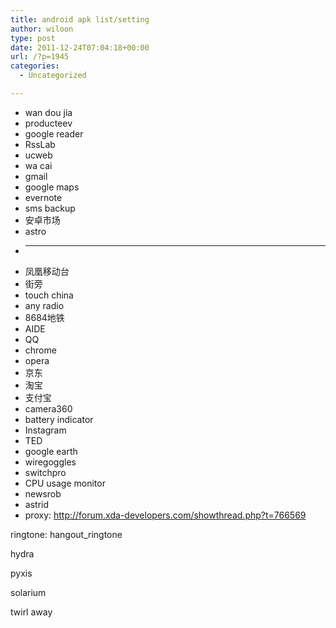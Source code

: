 ```yaml
---
title: android apk list/setting
author: wiloon
type: post
date: 2011-12-24T07:04:18+00:00
url: /?p=1945
categories:
  - Uncategorized

---
```

  * wan dou jia
  * producteev
  * google reader
  * RssLab
  * ucweb
  * wa cai
  * gmail
  * google maps
  * evernote
  * sms backup
  * 安卓市场
  * astro
  * -------------
  * 凤凰移动台
  * 街旁
  * touch china
  * any radio
  * 8684地铁
  * AIDE
  * QQ
  * chrome
  * opera
  * 京东
  * 淘宝
  * 支付宝
  * camera360
  * battery indicator
  * Instagram
  * TED
  * google earth
  * wiregoggles
  * switchpro
  * CPU usage monitor
  * newsrob
  * astrid
  * proxy: <http://forum.xda-developers.com/showthread.php?t=766569>

ringtone: hangout_ringtone

hydra

pyxis

solarium

twirl away